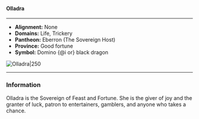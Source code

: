 #### Olladra
___

- **Alignment:** None
- **Domains:** Life, Trickery
- **Pantheon:** Eberron (The Sovereign Host)
- **Province:** Good fortune
- **Symbol:** Domino {@i or} black dragon

![Olladra|250](https://5etools-mirror-1.github.io/img/deities/ERLW/The%20Sovereign%20Host.png)
___

### Information

Olladra is the Sovereign of Feast and Fortune. She is the giver of joy and the granter of luck, patron to entertainers, gamblers, and anyone who takes a chance.
